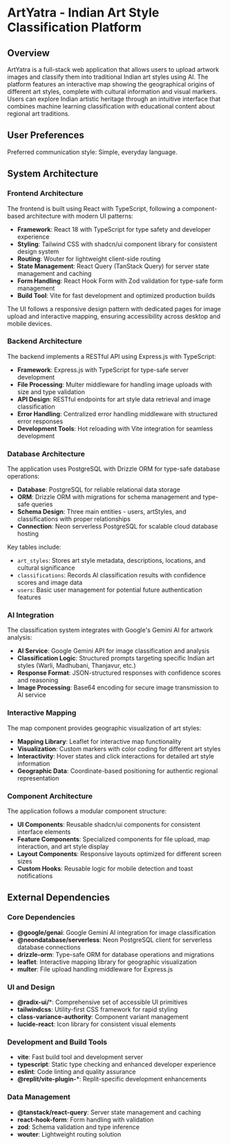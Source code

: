 # ArtYatra - Indian Art Style Classification Platform

## Overview

ArtYatra is a full-stack web application that allows users to upload artwork images and classify them into traditional Indian art styles using AI. The platform features an interactive map showing the geographical origins of different art styles, complete with cultural information and visual markers. Users can explore Indian artistic heritage through an intuitive interface that combines machine learning classification with educational content about regional art traditions.

## User Preferences

Preferred communication style: Simple, everyday language.

## System Architecture

### Frontend Architecture
The frontend is built using React with TypeScript, following a component-based architecture with modern UI patterns:

- **Framework**: React 18 with TypeScript for type safety and developer experience
- **Styling**: Tailwind CSS with shadcn/ui component library for consistent design system
- **Routing**: Wouter for lightweight client-side routing
- **State Management**: React Query (TanStack Query) for server state management and caching
- **Form Handling**: React Hook Form with Zod validation for type-safe form management
- **Build Tool**: Vite for fast development and optimized production builds

The UI follows a responsive design pattern with dedicated pages for image upload and interactive mapping, ensuring accessibility across desktop and mobile devices.

### Backend Architecture
The backend implements a RESTful API using Express.js with TypeScript:

- **Framework**: Express.js with TypeScript for type-safe server development
- **File Processing**: Multer middleware for handling image uploads with size and type validation
- **API Design**: RESTful endpoints for art style data retrieval and image classification
- **Error Handling**: Centralized error handling middleware with structured error responses
- **Development Tools**: Hot reloading with Vite integration for seamless development

### Database Architecture
The application uses PostgreSQL with Drizzle ORM for type-safe database operations:

- **Database**: PostgreSQL for reliable relational data storage
- **ORM**: Drizzle ORM with migrations for schema management and type-safe queries
- **Schema Design**: Three main entities - users, artStyles, and classifications with proper relationships
- **Connection**: Neon serverless PostgreSQL for scalable cloud database hosting

Key tables include:
- `art_styles`: Stores art style metadata, descriptions, locations, and cultural significance
- `classifications`: Records AI classification results with confidence scores and image data
- `users`: Basic user management for potential future authentication features

### AI Integration
The classification system integrates with Google's Gemini AI for artwork analysis:

- **AI Service**: Google Gemini API for image classification and analysis
- **Classification Logic**: Structured prompts targeting specific Indian art styles (Warli, Madhubani, Thanjavur, etc.)
- **Response Format**: JSON-structured responses with confidence scores and reasoning
- **Image Processing**: Base64 encoding for secure image transmission to AI service

### Interactive Mapping
The map component provides geographic visualization of art styles:

- **Mapping Library**: Leaflet for interactive map functionality
- **Visualization**: Custom markers with color coding for different art styles
- **Interactivity**: Hover states and click interactions for detailed art style information
- **Geographic Data**: Coordinate-based positioning for authentic regional representation

### Component Architecture
The application follows a modular component structure:

- **UI Components**: Reusable shadcn/ui components for consistent interface elements
- **Feature Components**: Specialized components for file upload, map interaction, and art style display
- **Layout Components**: Responsive layouts optimized for different screen sizes
- **Custom Hooks**: Reusable logic for mobile detection and toast notifications

## External Dependencies

### Core Dependencies
- **@google/genai**: Google Gemini AI integration for image classification
- **@neondatabase/serverless**: Neon PostgreSQL client for serverless database connections
- **drizzle-orm**: Type-safe ORM for database operations and migrations
- **leaflet**: Interactive mapping library for geographic visualization
- **multer**: File upload handling middleware for Express.js

### UI and Design
- **@radix-ui/***: Comprehensive set of accessible UI primitives
- **tailwindcss**: Utility-first CSS framework for rapid styling
- **class-variance-authority**: Component variant management
- **lucide-react**: Icon library for consistent visual elements

### Development and Build Tools
- **vite**: Fast build tool and development server
- **typescript**: Static type checking and enhanced developer experience
- **eslint**: Code linting and quality assurance
- **@replit/vite-plugin-***: Replit-specific development enhancements

### Data Management
- **@tanstack/react-query**: Server state management and caching
- **react-hook-form**: Form handling with validation
- **zod**: Schema validation and type inference
- **wouter**: Lightweight routing solution